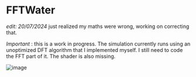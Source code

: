 # FFTWater

*edit: 20/07/2024* just realized my maths were wrong, working on correcting that.

*Important* : this is a work in progress. The simulation currently runs using an unoptimized DFT algorithm that I implemented myself. I still need to code the FFT part of it. The shader is also missing.

![image](https://github.com/tlegoc/FFTWater/assets/21106616/e0e769a3-eb08-44ec-8c5c-738b4fac2159)

